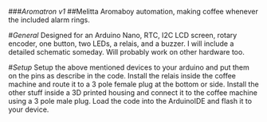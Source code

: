###_Aromatron v1_
##Melitta Aromaboy automation, making coffee whenever the included alarm rings.

#_General_
Designed for an Arduino Nano, RTC, I2C LCD screen, rotary encoder, one button, two LEDs, a relais, and a buzzer.
I will include a detailed schematic someday.
Will probably work on other hardware too.

#_Setup_
Setup the above mentioned devices to your arduino and put them on the pins as describe in the code.
Install the relais inside the coffee machine and route it to a 3 pole female plug at the bottom or side.
Install the other stuff inside a 3D printed housing and connect it to the coffee machine using a 3 pole male plug.
Load the code into the ArduinoIDE and flash it to your device.
